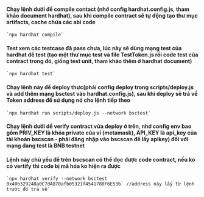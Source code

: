 #### Chạy lệnh dưới để compile contact (nhớ config hardhat.config.js, tham khảo document hardhat), sau khi compile contract sẽ tự động tạo thư mục artifacts, cache chứa các abi code
    `npx hardhat compile`
#### Test xem các testcase đã pass chưa, lúc này sẽ dùng mạng test của hardhat để test (tạo một thư mục test và file TestToken.js rồi code test của contract trong đó, giống test unit, tham khảo thêm ở hardhat document)
    `npx hardhat test`
#### Chạy lệnh này để deploy thực(phải config deploy trong scripts/deploy.js và add thêm mạng bsctest vào hardhat.config.js), sau khi deploy sẽ trả về Token address để sử dụng nó cho lệnh tiếp theo
    `npx hardhat run scripts/deploy.js --network bsctest` 
#### Chạy lệnh dưới dể verify contract vừa deploy ở trên, nhớ config env bao gồm PRIV_KEY là khóa private của ví (metamask), API_KEY là api_key của tài khoản bscscan - phải đăng nhập vào bscscan để lấy apikey) đối với mạng đang  test là BNB testnet
#### Lệnh này chủ yếu để trên bscscan có thể đọc được code contract, nếu ko có vertify thì code bị mã hóa ko hiện ra được
    `npx hardhat verify --network bsctest 0x40b329248a0C7dA870afb05321f4541780F6E53b` //address này lấy từ lệnh trước đó trả về